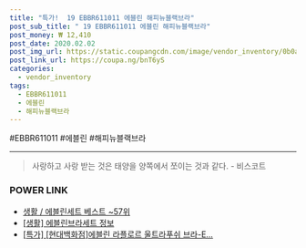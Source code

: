```yaml
--- 
title: "특가!  19 EBBR611011 에블린 해피뉴블랙브라" 
post_sub_title: " 19 EBBR611011 에블린 해피뉴블랙브라" 
post_money: ₩ 12,410 
post_date: 2020.02.02 
post_img_url: https://static.coupangcdn.com/image/vendor_inventory/0b0a/53e4f6cd0099f7c881868c0b5b0154048c9d1c7146753c37f0250aaf3ed7.jpg 
post_link_url: https://coupa.ng/bnT6yS 
categories: 
  - vendor_inventory 
tags: 
  - EBBR611011 
  - 에블린 
  - 해피뉴블랙브라 
--- 
```

  #EBBR611011 #에블린 #해피뉴블랙브라 
<hr> 

> 사랑하고 사랑 받는 것은 태양을 양쪽에서 쪼이는 것과 같다. - 비스코트 


### POWER LINK

* <a href="https://blog.naver.com/santokki14/221778276594" target="_blank">생활 / 에블린세트 베스트 ~57위</a>
* <a href="https://blog.naver.com/santokki14/221767615325" target="_blank"> [생활] 에블린브라세트 정보 </a>
* <a href="https://blog.naver.com/sakai111/221790712470" target="_blank">[특가] [현대백화점]에블린 라플로르 울트라푸쉬 브라-E...</a>
